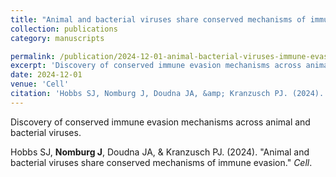 ```yaml
---
title: "Animal and bacterial viruses share conserved mechanisms of immune evasion"
collection: publications
category: manuscripts

permalink: /publication/2024-12-01-animal-bacterial-viruses-immune-evasion
excerpt: 'Discovery of conserved immune evasion mechanisms across animal and bacterial viruses.'
date: 2024-12-01
venue: 'Cell'
citation: 'Hobbs SJ, Nomburg J, Doudna JA, &amp; Kranzusch PJ. (2024). &quot;Animal and bacterial viruses share conserved mechanisms of immune evasion.&quot; <i>Cell</i>.'
---
```


Discovery of conserved immune evasion mechanisms across animal and bacterial viruses.


Hobbs SJ, **Nomburg J**, Doudna JA, &amp; Kranzusch PJ. (2024). &quot;Animal and bacterial viruses share conserved mechanisms of immune evasion.&quot; <i>Cell</i>.